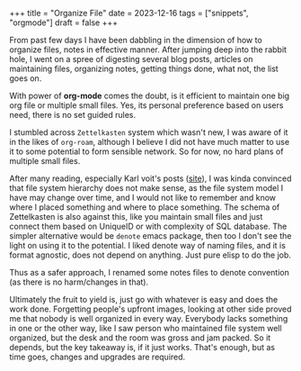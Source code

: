 +++
title = "Organize File"
date = 2023-12-16
tags = ["snippets", "orgmode"]
draft = false
+++

From past few days I have been dabbling in the dimension of how to organize files, notes in effective manner. After jumping deep into the rabbit hole, I went on a spree of digesting several blog posts, articles on maintaining files, organizing notes, getting things done, what not, the list goes on.

With power of **org-mode** comes the doubt, is it efficient to maintain one big org file or multiple small files. Yes, its personal preference based on users need, there is no set guided rules.

I stumbled across `Zettelkasten` system which wasn't new, I was aware of it in the likes of `org-roam`, although I believe I did not have much matter to use it to some potential to form sensible network. So for now, no hard plans of multiple small files.

After many reading, especially Karl voit's posts ([site](https://karl-voit.at)), I was kinda convinced that file system hierarchy does not make sense, as the file system model I have may change over time, and I would not like to remember and know where I placed something and where to place something. The schema of Zettelkasten is also against this, like you maintain small files and just connect them based on UniqueID or with complexity of SQL database. The simpler alternative would be `denote` emacs package, then too I don't see the light on using it to the potential. I liked denote way of naming files, and it is format agnostic, does not depend on anything. Just pure elisp to do the job.

Thus as a safer approach, I renamed some notes files to denote convention (as there is no harm/changes in that).

Ultimately the fruit to yield is, just go with whatever is easy and does the work done. Forgetting people's upfront images, looking at other side proved me that nobody is well organized in every way. Everybody lacks something in one or the other way, like I saw person who maintained file system well organized, but the desk and the room was gross and jam packed. So it depends, but the key takeaway is, if it just works. That's enough, but as time goes, changes and upgrades are required.
